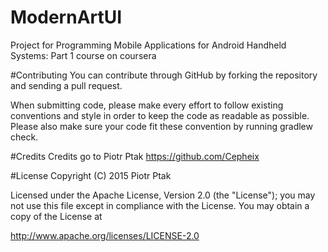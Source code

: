 # ModernArtUI
Project for Programming Mobile Applications for Android Handheld Systems: Part 1 course on coursera


#Contributing
You can contribute through GitHub by forking the repository and sending a pull request.

When submitting code, please make every effort to follow existing conventions and style in order to keep the code as readable as possible. Please also make sure your code fit these convention by running gradlew check.

#Credits
Credits go to Piotr Ptak https://github.com/Cepheix

#License
Copyright (C) 2015 Piotr Ptak

Licensed under the Apache License, Version 2.0 (the "License"); you may not use this file except in compliance with the License. You may obtain a copy of the License at

http://www.apache.org/licenses/LICENSE-2.0
